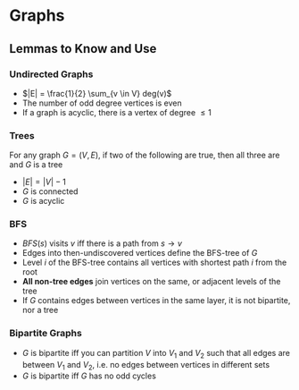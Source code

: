 # Graphs

## Lemmas to Know and Use

### Undirected Graphs

- $|E| = \frac{1}{2} \sum_{v \in V} deg(v)$
- The number of odd degree vertices is even
- If a graph is acyclic, there is a vertex of degree $\le 1$

### Trees

For any graph $G = (V, E)$, if two of the following are true, then all three are and $G$ is a tree

- $|E| = |V| - 1$
- $G$ is connected
- $G$ is acyclic

### BFS

- $BFS(s)$ visits $v$ iff there is a path from $s \to v$
- Edges into then-undiscovered vertices define the BFS-tree of $G$
- Level $i$ of the BFS-tree contains all vertices with shortest path $i$ from the root
- **All non-tree edges** join vertices on the same, or adjacent levels of the tree
- If $G$ contains edges between vertices in the same layer, it is not bipartite, nor a tree

### Bipartite Graphs

- $G$ is bipartite iff you can partition $V$ into $V_1$ and $V_2$ such that all edges are between $V_1$ and $V_2$, i.e. no edges between vertices in different sets
- $G$ is bipartite iff $G$ has no odd cycles

